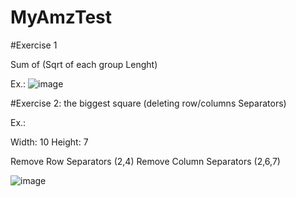 # MyAmzTest

#Exercise 1

Sum of (Sqrt of each group Lenght)

Ex.:
![image](https://user-images.githubusercontent.com/14913070/109432261-6176bb00-79d8-11eb-88b1-b0f4742b2209.png)


#Exercise 2: the biggest square (deleting row/columns Separators)

Ex.:

Width: 10
Height: 7

Remove Row Separators (2,4)
Remove Column Separators (2,6,7)


![image](https://user-images.githubusercontent.com/14913070/109432310-853a0100-79d8-11eb-8059-ab92789978ad.png)
